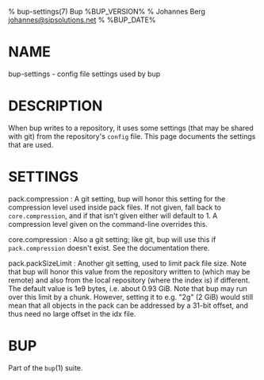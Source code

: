 % bup-settings(7) Bup %BUP_VERSION%
% Johannes Berg <johannes@sipsolutions.net>
% %BUP_DATE%

# NAME

bup-settings - config file settings used by bup

# DESCRIPTION

When bup writes to a repository, it uses some settings (that may be shared
with git) from the repository's `config` file. This page documents the
settings that are used.

# SETTINGS

pack.compression
: A git setting, bup will honor this setting for the compression level
  used inside pack files. If not given, fall back to `core.compression`,
  and if that isn't given either will default to 1.
  A compression level given on the command-line overrides this.

core.compression
: Also a git setting; like git, bup will use this if `pack.compression`
  doesn't exist. See the documentation there.

pack.packSizeLimit
: Another git setting, used to limit pack file size. Note that bup will
  honor this value from the repository written to (which may be remote)
  and also from the local repository (where the index is) if different.
  The default value is 1e9 bytes, i.e. about 0.93 GiB.
  Note that bup may run over this limit by a chunk. However, setting it
  to e.g. "2g" (2 GiB) would still mean that all objects in the pack can
  be addressed by a 31-bit offset, and thus need no large offset in the
  idx file.

# BUP

Part of the `bup`(1) suite.
